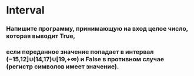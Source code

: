 # Interval

### Напишите программу, принимающую на вход целое число, которая выводит True,
### если переданное значение попадает в интервал (−15,12]∪(14,17)∪[19,+∞) и False в противном случае (регистр символов имеет значение).
